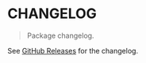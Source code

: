 # CHANGELOG

> Package changelog.

See [GitHub Releases](https://github.com/stdlib-js/utils-deep-get/releases) for the changelog.